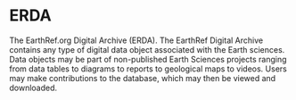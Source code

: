 # ERDA
The EarthRef.org Digital Archive (ERDA). The EarthRef Digital Archive contains any type of digital data object associated with the Earth sciences. Data objects may be part of non-published Earth Sciences projects ranging from data tables to diagrams to reports to geological maps to videos. Users may make contributions to the database, which may then be viewed and downloaded.
